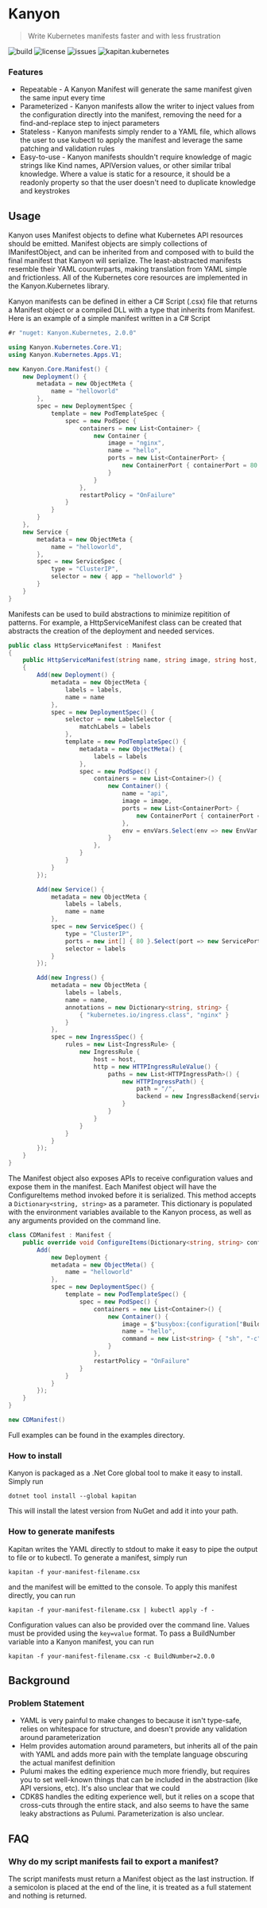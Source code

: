 # Kanyon
> Write Kubernetes manifests faster and with less frustration

![build](https://github.com/kanyon-k8s/kanyon/workflows/.NET%20Core/badge.svg)
![license](https://img.shields.io/github/license/kanyon-k8s/kanyon)
![issues](https://img.shields.io/github/issues/kanyon-k8s/kanyon)
![kapitan.kubernetes](https://badgen.net/nuget/v/kapitan.kubernetes/latest)

### Features
- Repeatable - A Kanyon Manifest will generate the same manifest given the same input every time
- Parameterized - Kanyon manifests allow the writer to inject values from the configuration directly into the manifest, removing the need for a find-and-replace step to inject parameters
- Stateless - Kanyon manifests simply render to a YAML file, which allows the user to use kubectl to apply the manifest and leverage the same patching and validation rules
- Easy-to-use - Kanyon manifests shouldn't require knowledge of magic strings like Kind names, APIVersion values, or other similar tribal knowledge. Where a value is static for a resource, it should be a readonly property so that the user doesn't need to duplicate knowledge and keystrokes

## Usage
Kanyon uses Manifest objects to define what Kubernetes API resources should be emitted. Manifest objects are simply collections of IManifestObject, and can be inherited from and composed with to build the final manifest that Kanyon will serialize. The least-abstracted manifests resemble their YAML counterparts, making translation from YAML simple and frictionless. All of the Kubernetes core resources are implemented in the Kanyon.Kubernetes library.

Kanyon manifests can be defined in either a C# Script (.csx) file that returns a Manifest object or a compiled DLL with a type that inherits from Manifest. Here is an example of a simple manifest written in a C# Script

```csharp
#r "nuget: Kanyon.Kubernetes, 2.0.0"

using Kanyon.Kubernetes.Core.V1;
using Kanyon.Kubernetes.Apps.V1;

new Kanyon.Core.Manifest() {
    new Deployment() {
        metadata = new ObjectMeta {
            name = "helloworld"
        },
        spec = new DeploymentSpec {
            template = new PodTemplateSpec {
                spec = new PodSpec {
                    containers = new List<Container> {
                        new Container {
                            image = "nginx",
                            name = "hello",
                            ports = new List<ContainerPort> {
                                new ContainerPort { containerPort = 80 }
                            }
                        }
                    },
                    restartPolicy = "OnFailure"
                }
            }
        }
    },
    new Service {
        metadata = new ObjectMeta {
            name = "helloworld",
        },
        spec = new ServiceSpec {
            type = "ClusterIP",
            selector = new { app = "helloworld" }
        }
    }
}
```

Manifests can be used to build abstractions to minimize repitition of patterns. For example, a HttpServiceManifest class can be created that abstracts the creation of the deployment and needed services.

```csharp
public class HttpServiceManifest : Manifest
{
    public HttpServiceManifest(string name, string image, string host, Dictionary<string, string> envVars, Dictionary<string, string> labels)
    {
        Add(new Deployment() {
            metadata = new ObjectMeta {
                labels = labels,
                name = name
            },
            spec = new DeploymentSpec() {
                selector = new LabelSelector {
                    matchLabels = labels
                },
                template = new PodTemplateSpec() {
                    metadata = new ObjectMeta() {
                        labels = labels
                    },
                    spec = new PodSpec() {
                        containers = new List<Container>() {
                            new Container() {
                                name = "api",
                                image = image,
                                ports = new List<ContainerPort> {
                                    new ContainerPort { containerPort = 80, name = "http" }
                                },
                                env = envVars.Select(env => new EnvVar { name = env.Key, value = env.Value }).ToList()
                            }
                        },
                    }
                }
            }
        });

        Add(new Service() {
            metadata = new ObjectMeta {
                labels = labels,
                name = name
            },
            spec = new ServiceSpec() {
                type = "ClusterIP",
                ports = new int[] { 80 }.Select(port => new ServicePort { port = 80 }).ToList(),
                selector = labels
            }
        });

        Add(new Ingress() {
            metadata = new ObjectMeta {
                labels = labels,
                name = name,
                annotations = new Dictionary<string, string> {
                    { "kubernetes.io/ingress.class", "nginx" }
                }
            },
            spec = new IngressSpec() {
                rules = new List<IngressRule> {
                    new IngressRule {
                        host = host,
                        http = new HTTPIngressRuleValue() {
                            paths = new List<HTTPIngressPath>() {
                                new HTTPIngressPath() {
                                    path = "/",
                                    backend = new IngressBackend{serviceName = name, servicePort = "http" }
                                }
                            }
                        }
                    }
                }
            }
        });
    }
}
```

The Manifest object also exposes APIs to receive configuration values and expose them in the manifest. Each Manifest object will have the ConfigureItems method invoked before it is serialized. This method accepts a `Dictionary<string, string>` as a parameter. This dictionary is populated with the environment variables available to the Kanyon process, as well as any arguments provided on the command line.

```csharp
class CDManifest : Manifest {
    public override void ConfigureItems(Dictionary<string, string> configuration) {
        Add(
            new Deployment { 
            metadata = new ObjectMeta() { 
                name = "helloworld" 
            },
            spec = new DeploymentSpec() {
                template = new PodTemplateSpec() {
                    spec = new PodSpec() {
                        containers = new List<Container>() {
                            new Container() {
                                image = $"busybox:{configuration["BuildNumber"]}",
                                name = "hello",
                                command = new List<string> { "sh", "-c", "echo \"Hello, Kubernetes!\" && sleep 3600" }
                            }
                        },
                        restartPolicy = "OnFailure"
                    }
                }
            }
        });
    }
}

new CDManifest()
```

Full examples can be found in the examples directory.

### How to install
Kanyon is packaged as a .Net Core global tool to make it easy to install. Simply run 
```
dotnet tool install --global kapitan
```

This will install the latest version from NuGet and add it into your path.

### How to generate manifests
Kapitan writes the YAML directly to stdout to make it easy to pipe the output to file or to kubectl. To generate a manifest, simply run 
```
kapitan -f your-manifest-filename.csx
``` 
and the manifest will be emitted to the console. To apply this manifest directly, you can run 
```
kapitan -f your-manifest-filename.csx | kubectl apply -f -
```

Configuration values can also be provided over the command line. Values must be provided using the `key=value` format. To pass a BuildNumber variable into a Kanyon manifest, you can run 
```
kapitan -f your-manifest-filename.csx -c BuildNumber=2.0.0
```

## Background
### Problem Statement
  
- YAML is very painful to make changes to because it isn't type-safe, relies on whitespace for structure, and doesn't provide any validation around parameterization
- Helm provides automation around parameters, but inherits all of the pain with YAML and adds more pain with the template language obscuring the actual manifest definition
- Pulumi makes the editing experience much more friendly, but requires you to set well-known things that can be included in the abstraction (like API versions, etc). It's also unclear that we could 
- CDK8S handles the editing experience well, but it relies on a scope that cross-cuts through the entire stack, and also seems to have the same leaky abstractions as Pulumi. Parameterization is also unclear.

## FAQ
### Why do my script manifests fail to export a manifest?
The script manifests must return a Manifest object as the last instruction. If a semicolon is placed at the end of the line, it is treated as a full statement and nothing is returned.
 
